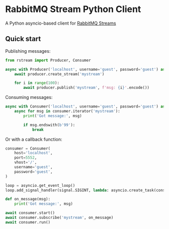 # RabbitMQ Stream Python Client

A Python asyncio-based client for [RabbitMQ Streams](https://github.com/rabbitmq/rabbitmq-server/tree/master/deps/rabbitmq_stream)

## Quick start

Publishing messages:

```python
from rstream import Producer, Consumer

async with Producer('localhost', username='guest', password='guest') as producer:
    await producer.create_stream('mystream')

    for i in range(100):
        await producer.publish('mystream', f'msg: {i}'.encode())

```

Consuming messages:

```python
async with Consumer('localhost', username='guest', password='guest') as consumer:
    async for msg in consumer.iterator('mystream'):
        print('Got message:', msg)

        if msg.endswith(b'99'):
            break
```

Or with a callback function:

```python
consumer = Consumer(
    host='localhost',
    port=5552,
    vhost='/',
    username='guest',
    password='guest',
)

loop = asyncio.get_event_loop()
loop.add_signal_handler(signal.SIGINT, lambda: asyncio.create_task(consumer.close()))

def on_message(msg):
    print('Got message:', msg)

await consumer.start()
await consumer.subscribe('mystream', on_message)
await consumer.run()
```
